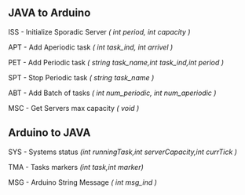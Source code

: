 
## JAVA to Arduino

  ISS - Initialize Sporadic Server *( int period, int capacity )*
  
  APT - Add Aperiodic task *( int task_ind, int arrivel )*
  
  PET - Add Periodic task *( string task_name,int task_ind,int period )*
  
  SPT - Stop Periodic task *( string task_name )*
  
  ABT - Add Batch of tasks *( int num_periodic, int num_aperiodic )*
  
  MSC - Get Servers max capacity  *( void )*

## Arduino to JAVA
  
  SYS - Systems status *(int runningTask,int serverCapacity,int currTick )*
  
  TMA - Tasks markers *(int task,int marker)*
  
  MSG - Arduino String Message *( int msg_ind )*
  

